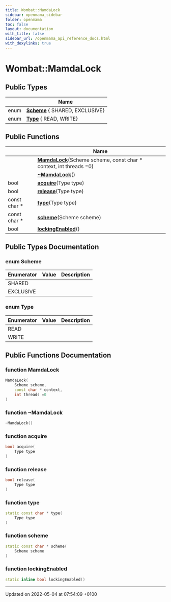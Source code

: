 ```yaml
---
title: Wombat::MamdaLock
sidebar: openmama_sidebar
folder: openmama
toc: false
layout: documentation
with_title: false
sidebar_url: /openmama_api_reference_docs.html
with_doxylinks: true
---
```


# Wombat::MamdaLock





## Public Types

|                | Name           |
| -------------- | -------------- |
| enum| **[Scheme](classWombat_1_1MamdaLock.html#enum-scheme)** { SHARED, EXCLUSIVE} |
| enum| **[Type](classWombat_1_1MamdaLock.html#enum-type)** { READ, WRITE} |

## Public Functions

|                | Name           |
| -------------- | -------------- |
| | **[MamdaLock](classWombat_1_1MamdaLock.html#function-mamdalock)**(Scheme scheme, const char * context, int threads =0) |
| | **[~MamdaLock](classWombat_1_1MamdaLock.html#function-~mamdalock)**() |
| bool | **[acquire](classWombat_1_1MamdaLock.html#function-acquire)**(Type type) |
| bool | **[release](classWombat_1_1MamdaLock.html#function-release)**(Type type) |
| const char * | **[type](classWombat_1_1MamdaLock.html#function-type)**(Type type) |
| const char * | **[scheme](classWombat_1_1MamdaLock.html#function-scheme)**(Scheme scheme) |
| bool | **[lockingEnabled](classWombat_1_1MamdaLock.html#function-lockingenabled)**() |

## Public Types Documentation

### enum Scheme

| Enumerator | Value | Description |
| ---------- | ----- | ----------- |
| SHARED | |   |
| EXCLUSIVE | |   |




### enum Type

| Enumerator | Value | Description |
| ---------- | ----- | ----------- |
| READ | |   |
| WRITE | |   |




## Public Functions Documentation

### function MamdaLock

```cpp
MamdaLock(
    Scheme scheme,
    const char * context,
    int threads =0
)
```


### function ~MamdaLock

```cpp
~MamdaLock()
```


### function acquire

```cpp
bool acquire(
    Type type
)
```


### function release

```cpp
bool release(
    Type type
)
```


### function type

```cpp
static const char * type(
    Type type
)
```


### function scheme

```cpp
static const char * scheme(
    Scheme scheme
)
```


### function lockingEnabled

```cpp
static inline bool lockingEnabled()
```


-------------------------------

Updated on 2022-05-04 at 07:54:09 +0100